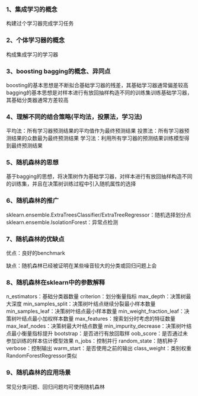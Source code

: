 ### 1、集成学习的概念

构建过个学习器完成学习任务

### 2、个体学习器的概念

构成集成学习的学习器

### 3、boosting bagging的概念、异同点

boosting的基本思想是不断拟合基础学习器的残差，其基础学习器通常偏差较高
bagging的基本思想是对样本进行有放回抽样构造不同的训练集训练基础学习器，其基础分类器通常方差较高

### 4、理解不同的结合策略(平均法，投票法，学习法)

平均法：所有学习器预测结果的平均值作为最终预测结果
投票法：所有学习器预测结果的众数最为最终预测结果
学习法：利用所有学习器的预测结果训练模型得到最终预测结果

### 5、随机森林的思想

基于bagging的思想，将决策树作为基础学习器，对样本进行有放回抽样构造不同的训练集，并且在决策树训练过程中引入随机属性的选择

### 6、随机森林的推广

sklearn.ensemble.ExtraTreesClassifier/ExtraTreeRegressor：随机选择划分点
sklearn.ensemble.IsolationForest：异常点检测

### 7、随机森林的优缺点

优点：良好的benchmark

缺点：随机森林已经被证明在某些噪音较大的分类或回归问题上会

### 8、随机森林在sklearn中的参数解释

n_estimators：基础分类器数量
criterion：划分衡量指标
max_depth：决策树最大深度
min_samples_split：决策树叶结点继续分裂最小样本数量
min_samples_leaf：决策树叶结点最小样本数量
min_weight_fraction_leaf：决策树叶结点最小加权样本数量
max_features：搜索划分时考虑的特征数量
max_leaf_nodes：决策树最大叶结点数量
min_impurity_decrease：决策树叶结点最小衡量指标提升
bootstrap：是否进行有放回取样
oob_score：是否通过未参加训练的样本估计模型效果
n_jobs：控制并行
random_state：随机种子
verbose：控制输出
warm_start：是否使用之前的输出
class_weight：类别权重
RandomForestRegressor类似

### 9、随机森林的应用场景

常见分类问题、回归问题均可使用随机森林

